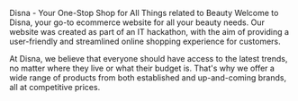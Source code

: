Disna - Your One-Stop Shop for All Things related to Beauty
Welcome to Disna, your go-to ecommerce website for all your beauty needs. Our website was created as part of an IT hackathon, with the aim of providing a user-friendly and streamlined online shopping experience for customers.

At Disna, we believe that everyone should have access to the latest trends, no matter where they live or what their budget is. That's why we offer a wide range of products from both established and up-and-coming brands, all at competitive prices.
